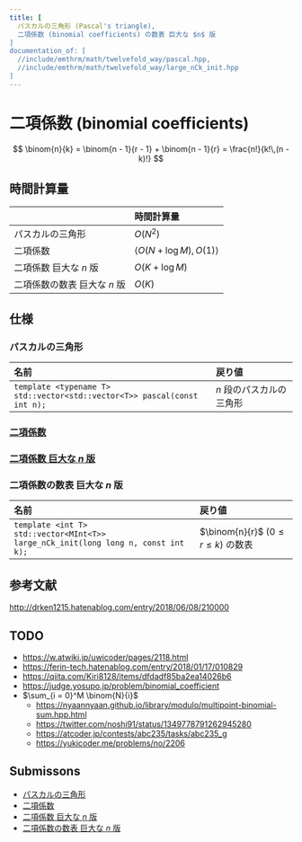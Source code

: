 ```yaml
---
title: [
  パスカルの三角形 (Pascal's triangle),
  二項係数 (binomial coefficients) の数表 巨大な $n$ 版
]
documentation_of: [
  //include/emthrm/math/twelvefold_way/pascal.hpp,
  //include/emthrm/math/twelvefold_way/large_nCk_init.hpp
]
---
```


# 二項係数 (binomial coefficients)

$$
  \binom{n}{k} = \binom{n - 1}{r - 1} + \binom{n - 1}{r} = \frac{n!}{k!\,(n - k)!}
$$


## 時間計算量

||時間計算量|
|:--|:--|
|パスカルの三角形|$O(N^2)$|
|二項係数|$\langle O(N + \log{M}), O(1) \rangle$|
|二項係数 巨大な $n$ 版|$O(K + \log{M})$|
|二項係数の数表 巨大な $n$ 版|$O(K)$|


## 仕様

### パスカルの三角形

|名前|戻り値|
|:--|:--|
|`template <typename T>`<br>`std::vector<std::vector<T>> pascal(const int n);`|$n$ 段のパスカルの三角形|


### [二項係数](../../../include/emthrm/math/modint.hpp)


### [二項係数 巨大な $n$ 版](../../../include/emthrm/math/modint.hpp)


### 二項係数の数表 巨大な $n$ 版

|名前|戻り値|
|:--|:--|
|`template <int T>`<br>`std::vector<MInt<T>> large_nCk_init(long long n, const int k);`|$\binom{n}{r}$ ($0 \leq r \leq k$) の数表|


## 参考文献

http://drken1215.hatenablog.com/entry/2018/06/08/210000


## TODO

- https://w.atwiki.jp/uwicoder/pages/2118.html
- https://ferin-tech.hatenablog.com/entry/2018/01/17/010829
- https://qiita.com/Kiri8128/items/dfdadf85ba2ea14026b6
- https://judge.yosupo.jp/problem/binomial_coefficient
- $\sum_{i = 0}^M \binom{N}{i}$
  - https://nyaannyaan.github.io/library/modulo/multipoint-binomial-sum.hpp.html
  - https://twitter.com/noshi91/status/1349778791262945280
  - https://atcoder.jp/contests/abc235/tasks/abc235_g
  - https://yukicoder.me/problems/no/2206


## Submissons

- [パスカルの三角形](https://atcoder.jp/contests/abc254/submissions/32252670)
- [二項係数](https://yukicoder.me/submissions/625071)
- [二項係数 巨大な $n$ 版](https://onlinejudge.u-aizu.ac.jp/solutions/problem/3071/review/5265683/emthrm/C++17)
- [二項係数の数表 巨大な $n$ 版](https://yukicoder.me/submissions/820076)
